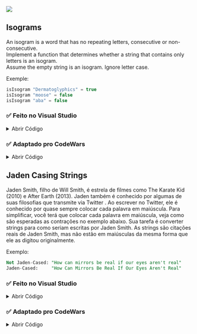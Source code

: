<img src="https://www.codewars.com/users/CassioJhones/badges/large" /> 

##  Isograms

An isogram is a word that has no repeating letters, consecutive or non-consecutive.<br/>Implement a function that determines whether a string that contains only letters is an isogram.<br/>Assume the empty string is an isogram. Ignore letter case.

Exemple:
```csharp
isIsogram "Dermatoglyphics" = true
isIsogram "moose" = false
isIsogram "aba" = false
```

### ✅ Feito no Visual Studio
<details>
<summary>Abrir Código</summary>
 
```csharp
public class Kata
{
    public static bool IsIsogram(string str)
    {
        string stringRecebida = str.ToLower();

        //Coleção tipo HashSet não permite adicionar nada repetido, Coleção do tipo Lista Permite
        HashSet<char> LetrasEncontradas = [];
        List<char> listaDeLetras = new();

        foreach (char letra in stringRecebida)
        {
            if (LetrasEncontradas.Contains(letra))
                return false; // Não é Isograma pois tem letra repetida

            LetrasEncontradas.Add(letra);
        }
        return true;
    }

    public static void Main(string[] args)
    {
        Console.WriteLine(IsIsogram("Dermatoglyphics"));
        Console.WriteLine(IsIsogram("moose"));
        Console.WriteLine(IsIsogram("aba"));
    }
}
```

</details>

### ✅ Adaptado pro CodeWars
<details>
<summary>Abrir Código</summary>
 
```csharp
using System;
using System.Collections.Generic;

public class Kata
{
    public static bool IsIsogram(string str)
    {
        string stringRecebida = str.ToLower();

        //Coleção tipo HashSet não permite adicionar nada repetido, Coleção do tipo Lista Permite
        HashSet<char> LetrasEncontradas = new HashSet<char>();

        foreach (char letra in stringRecebida)
        {
            if (LetrasEncontradas.Contains(letra))
                return false; // Não é Isograma pois tem letra repetida

            LetrasEncontradas.Add(letra);
        }
        return true;
    }

    public static void Main(string[] args)
    {
        Console.WriteLine(IsIsogram("Dermatoglyphics"));
        Console.WriteLine(IsIsogram("moose"));
        Console.WriteLine(IsIsogram("aba"));
    }
}
```

</details>

##  Jaden Casing Strings

Jaden Smith, filho de Will Smith, é estrela de filmes como The Karate Kid (2010) e After Earth (2013). Jaden também é conhecido por algumas de suas filosofias que transmite via Twitter . Ao escrever no Twitter, ele é conhecido por quase sempre colocar cada palavra em maiúscula. Para simplificar, você terá que colocar cada palavra em maiúscula, veja como são esperadas as contrações no exemplo abaixo.
Sua tarefa é converter strings para como seriam escritas por Jaden Smith. As strings são citações reais de Jaden Smith, mas não estão em maiúsculas da mesma forma que ele as digitou originalmente.

Exemplo:
```sql
Not Jaden-Cased: "How can mirrors be real if our eyes aren't real"
Jaden-Cased:     "How Can Mirrors Be Real If Our Eyes Aren't Real"
```

### ✅ Feito no Visual Studio
<details>
<summary> Abrir Código </summary>
 
```csharp
string jaden = "How can mirrors be real if our eyes aren't real";
string[] fraseCortada = jaden.Split(' ');
string fraseCompleta = "";

foreach (string palavra in fraseCortada)
{
    char capturaLetraInicial = palavra[0];
    char letraMaiuscula = char.ToUpper(capturaLetraInicial);
    string Frase = letraMaiuscula + palavra.Substring(1);
    fraseCompleta += $"{Frase} ";
}

Console.WriteLine($"Not Jaden-Cased: \"{jaden}\"");
Console.WriteLine($"Jaden-Cased:     \"{fraseCompleta.TrimEnd()}\"");
```

</details>

### ✅ Adaptado pro CodeWars
<details>
<summary> Abrir Código </summary>
 
```csharp
using System;
using System.Collections.Generic;
public static class JadenCase
{
  public static string ToJadenCase(this string phrase)
  {
    string[] fraseCortada = phrase.Split(' ');
    List<string> FraseUnida = new List<string>();
    string fraseCompleta = "";

    foreach (string palavra in fraseCortada)    
    {   
        char capturaLetraInicial = palavra[0];
        char letraMaiuscula = char.ToUpper(capturaLetraInicial);
        string Frase = letraMaiuscula + palavra.Substring(1);   
        fraseCompleta += $"{Frase} ";
    }
    return fraseCompleta.Trim();
  }
}
```

</details>

<!--  ![Codewars](https://github.r2v.ch/codewars?user=CassioJhones&stroke=%23BB432C)-->
